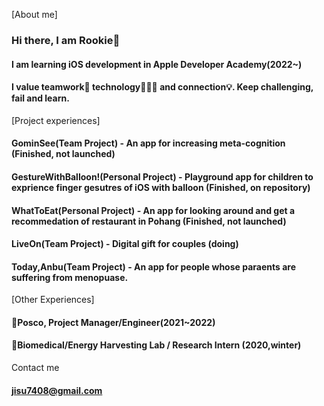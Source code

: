 [About me]
### Hi there, I am Rookie👋
#### I am learning iOS development in Apple Developer Academy(2022~)
#### I value teamwork🤝 technology👨🏻‍💻 and connection💡. Keep challenging, fail and learn.

[Project experiences]
#### GominSee(Team Project) - An app for increasing meta-cognition (Finished, not launched)
#### GestureWithBalloon!(Personal Project) - Playground app for children to exprience finger gesutres of iOS with balloon (Finished, on repository)
#### WhatToEat(Personal Project) - An app for looking around and get a recommedation of restaurant in Pohang (Finished, not launched)
#### LiveOn(Team Project) - Digital gift for couples (doing)
#### Today,Anbu(Team Project) - An app for people whose paraents are suffering from menopuase. 

[Other Experiences]
#### 🏢Posco, Project Manager/Engineer(2021~2022)
#### 🔬Biomedical/Energy Harvesting Lab / Research Intern (2020,winter)

Contact me
#### jisu7408@gmail.com

<!--
**Rookie0031/Rookie0031** is a ✨ _special_ ✨ repository because its `README.md` (this file) appears on your GitHub profile.

Here are some ideas to get you started:
